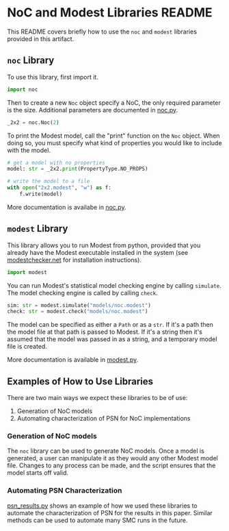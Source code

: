 # NoC and Modest Libraries README

This README covers briefly how to use the `noc` and `modest` libraries provided
in this artifact.

## `noc` Library

To use this library, first import it.

```python
import noc
```

Then to create a new `Noc` object specify a NoC, the only required parameter is the size. Additional
parameters are documented in [noc.py](./noc.py).

```python
_2x2 = noc.Noc(2)
```

To print the Modest model, call the "print" function on the `Noc` object. When doing so, you must
specify what kind of properties you would like to include with the model.

```python
# get a model with no properties
model: str = _2x2.print(PropertyType.NO_PROPS)

# write the model to a file
with open("2x2.modest", "w") as f:
    f.write(model)
```

More documentation is availabe in [noc.py](./noc.py).

## `modest` Library

This library allows you to run Modest from python, provided that you already have the Modest
executable installed in the system (see [modestchecker.net](modestchecker.net) for installation
instructions).

```python
import modest
```

You can run Modest's statistical model checking engine by calling `simulate`. The model checking
engine is called by calling `check`.

```python
sim: str = modest.simulate("models/noc.modest")
check: str = modest.check("models/noc.modest")
```

The model can be specified as either a `Path` or as a `str`. If it's a path then the model file
at that path is passed to Modest. If it's a string then it's assumed that the model was passed
in as a string, and a temporary model file is created.

More documentation is available in [modest.py](./modest.py).

## Examples of How to Use Libraries

There are two main ways we expect these libraries to be of use:

1. Generation of NoC models
2. Automating characterization of PSN for NoC implementations

### Generation of NoC models

The `noc` library can be used to generate NoC models. Once a model is generated, a user can
manipulate it as they would any other Modest model file. Changes to any process can be made,
and the script ensures that the model starts off valid.

### Automating PSN Characterization

[psn_results.py](./psn_results.py) shows an example of how we used these libraries to automate
the characterization of PSN for the results in this paper. Similar methods can be used to
automate many SMC runs in the future.
